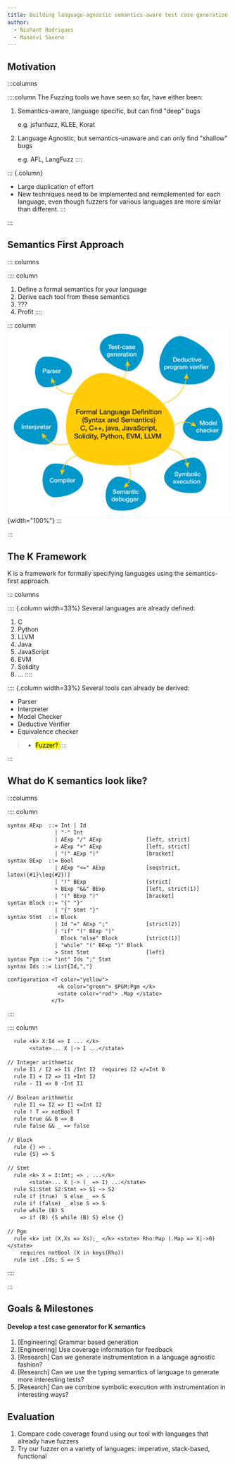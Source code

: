 ```yaml
---
title: Building language-agnostic semantics-aware test case generation
author:
  - Nishant Rodrigues
  - Manasvi Saxena
---
```


Motivation
----------

:::columns

::::column
The Fuzzing tools we have seen so far, have either been:

1.  Semantics-aware, language specific, but can find "deep" bugs

    e.g. jsfunfuzz, KLEE, Korat

2.  Language Agnostic, but semantics-unaware and can only find "shallow" bugs

    e.g. AFL, LangFuzz
::::

::: {.column}
-   Large duplication of effort
-   New techniques need to be implemented and reimplemented for each language,
    even though fuzzers for various languages are more similar than different.
:::

:::

Semantics First Approach
------------------------

::: columns

:::: column
1. Define a formal semantics for your language
2. Derive each tool from these semantics
3. ???
3. Profit
::::

::: column
![](../k.png){width="100%"}
:::

:::

The K Framework
---------------

K is a framework for formally specifying languages using the semantics-first approach.


::: columns

:::: {.column width=33%}
Several languages are already defined:

1.  C
2.  Python
3.  LLVM
4.  Java
5.  JavaScript
6.  EVM
7.  Solidity
8.  ...
::::

:::: {.column width=33%}
Several tools can already be derived:


* Parser
* Interpreter
* Model Checker
* Deductive Verifier
* Equivalence checker

>  * <mark> Fuzzer? </mark>
::::

:::

What do K semantics look like?
------------------------------

:::columns

:::: column


```k
syntax AExp  ::= Int | Id
               | "-" Int
               | AExp "/" AExp              [left, strict]
               > AExp "+" AExp              [left, strict]
               | "(" AExp ")"               [bracket]
syntax BExp  ::= Bool
               | AExp "<=" AExp             [seqstrict, latex({#1}\leq{#2})]
               | "!" BExp                   [strict]
               > BExp "&&" BExp             [left, strict(1)]
               | "(" BExp ")"               [bracket]
syntax Block ::= "{" "}"
               | "{" Stmt "}"
syntax Stmt  ::= Block
               | Id "=" AExp ";"            [strict(2)]
               | "if" "(" BExp ")"
                 Block "else" Block         [strict(1)]
               | "while" "(" BExp ")" Block
               > Stmt Stmt                  [left]
syntax Pgm ::= "int" Ids ";" Stmt
syntax Ids ::= List{Id,","}
```

```k
configuration <T color="yellow">
                <k color="green"> $PGM:Pgm </k>
                <state color="red"> .Map </state>
              </T>
```

::::

:::: column


```k
  rule <k> X:Id => I ... </k>
       <state>... X |-> I ...</state>

// Integer arithmetic
  rule I1 / I2 => I1 /Int I2  requires I2 =/=Int 0
  rule I1 + I2 => I1 +Int I2
  rule - I1 => 0 -Int I1

// Boolean arithmetic
  rule I1 <= I2 => I1 <=Int I2
  rule ! T => notBool T
  rule true && B => B
  rule false && _ => false

// Block
  rule {} => .
  rule {S} => S

// Stmt
  rule <k> X = I:Int; => . ...</k>
       <state>... X |-> (_ => I) ...</state>
  rule S1:Stmt S2:Stmt => S1 ~> S2
  rule if (true)  S else _ => S
  rule if (false) _ else S => S
  rule while (B) S
    => if (B) {S while (B) S} else {}

// Pgm
  rule <k> int (X,Xs => Xs);_ </k> <state> Rho:Map (.Map => X|->0) </state>
    requires notBool (X in keys(Rho))
  rule int .Ids; S => S
```
::::

:::


Goals & Milestones
------------------

#### Develop a test case generator for K semantics

1. [Engineering] Grammar based generation
2. [Engineering] Use coverage information for feedback
3. [Research]    Can we generate instrumentation in a language agnostic fashion?
3. [Research]    Can we use the typing semantics of language to generate more interesting tests?
4. [Research]    Can we combine symbolic execution with instrumentation in interesting ways?

Evaluation
----------

1. Compare code coverage found using our tool with languages that already have fuzzers
2. Try our fuzzer on a variety of languages: imperative, stack-based, functional

